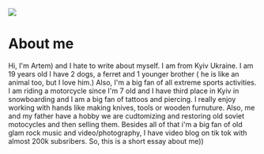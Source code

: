 <!doctype html>
<html>
<head>
<meta charset="UTF-8">
<title>Artem Tsukanov </title>
<link href="css/reset.css" rel="stylesheet" type="text/css" media="screen">
<link href="css/main.css" rel="stylesheet" type="text/css" media="screen">
</head>
<body>

<img src="9.jpg"> 

<h1> About me </h1>
<p> Hi, I'm Artem) and I hate to write about myself. I am from Kyiv Ukraine. I am 19 years old I have 2 dogs, a ferret and 1 younger brother ( he is like an animal too, but I love him.) Also, I'm a big fan of all extreme sports activities. I am riding a motorcycle since I'm 7 old and I have third place in Kyiv in snowboarding and I am a big fan of tattoos and piercing. I really enjoy working with hands like making knives, tools or wooden furnuture. Also, me and my father have a hobby we are cudtomizing and restoring old soviet motocycles and then selling them. Besides all of that i'm a big fan of old glam rock music and video/photography, I have video blog on tik tok with almost 200k subsribers.
So, this is a short essay about me)) </p>


<script src="js/main.js"></script>
</body>
</html>